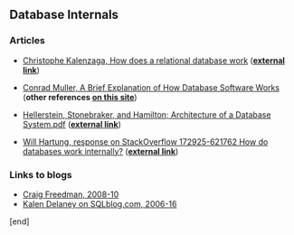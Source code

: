 ## Database Internals

### Articles

 * [Christophe Kalenzaga, How does a relational database work](../materials/Christophe_Kalenzaga,_How_does_a_relational_database_work.pdf) (**[external link](http://coding-geek.com/how-databases-work/)**)

 * [Conrad Muller, A Brief Explanation of How Database Software Works](../materials/Conrad_Muller,_A_Brief_Explanation_of_How_Database_Software_Works.pdf) (**other references [on this site](http://www.databasezone.com/techdocs/)**)

 * [Hellerstein, Stonebraker, and Hamilton; Architecture of a Database System.pdf](../materials/Hellerstein,_Stonebraker,_and_Hamilton;_Architecture_of_a_Database_System.pdf) (**[external link](https://db.cs.berkeley.edu/papers/fntdb07-architecture.pdf)**)

 * [Will Hartung, response on StackOverflow 172925-621762 How do databases work internally?](../materials/Will_Hartung,_response_on_StackOverflow_172925-621762_How_do_databases_work_internally?.pdf)
 (**[external link](http://stackoverflow.com/a/172992/621762)**)

### Links to blogs

 * [Craig Freedman, 2008-10](https://blogs.msdn.microsoft.com/craigfr/)
 * [Kalen Delaney on SQLblog.com, 2006-16](http://sqlblog.com/search/SearchResults.aspx?q=Kalen+Delaney)


[end]

